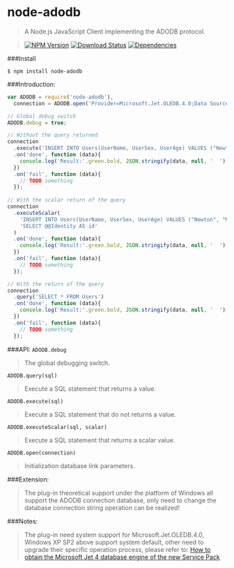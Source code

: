node-adodb
===========
>A Node.js JavaScript Client implementing the ADODB protocol.

>[![NPM Version][npm-image]][npm-url] [![Download Status][download-image]][npm-url] [![Dependencies][david-image]][david-url]

###Install
```
$ npm install node-adodb
```

###Introduction:
```js
var ADODB = require('node-adodb'),
  connection = ADODB.open('Provider=Microsoft.Jet.OLEDB.4.0;Data Source=node-adodb.mdb;');

// Global debug switch
ADODB.debug = true;

// Without the query returned
connection
  .execute('INSERT INTO Users(UserName, UserSex, UserAge) VALUES ("Newton", "Male", 25)')
  .on('done', function (data){
    console.log('Result:'.green.bold, JSON.stringify(data, null, '  ').bold);
  })
  .on('fail', function (data){
    // TODO something
  });
  
// With the scalar return of the query
connection
  .executeScalar(
    'INSERT INTO Users(UserName, UserSex, UserAge) VALUES ("Newton", "Male", 25)',
    'SELECT @@Identity AS id'
  )
  .on('done', function (data){
    console.log('Result:'.green.bold, JSON.stringify(data, null, '  ').bold);
  })
  .on('fail', function (data){
    // TODO something
  });

// With the return of the query
connection
  .query('SELECT * FROM Users')
  .on('done', function (data){
    console.log('Result:'.green.bold, JSON.stringify(data, null, '  ').bold);
  })
  .on('fail', function (data){
    // TODO something
  });
```

###API:
`ADODB.debug`
>The global debugging switch.

`ADODB.query(sql)`
>Execute a SQL statement that returns a value.

`ADODB.execute(sql)`
>Execute a SQL statement that do not returns a value.

`ADODB.executeScalar(sql, scalar)`
>Execute a SQL statement that returns a scalar value.

`ADODB.open(connection)`
>Initialization database link parameters.

###Extension:
>The plug-in theoretical support under the platform of Windows all support the ADODB connection database, only need to change the database connection string operation can be realized!

###Notes:
>The plug-in need system support for Microsoft.Jet.OLEDB.4.0, Windows XP SP2 above support system default, other need to upgrade their specific operation process, please refer to:
[How to obtain the Microsoft Jet 4 database engine of the new Service Pack](http://support2.microsoft.com/kb/239114/en-us)

[npm-url]: https://www.npmjs.org/package/node-adodb
[npm-image]: https://img.shields.io/npm/v/node-adodb.svg?style=flat-square
[download-image]: https://img.shields.io/npm/dm/node-adodb.svg?style=flat-square
[david-url]: https://david-dm.org/nuintun/node-adodb
[david-image]: https://img.shields.io/david/nuintun/node-adodb.svg?style=flat-square
